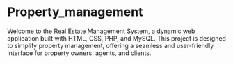 # Property_management
  Welcome to the Real Estate Management System, a dynamic web application built with HTML, CSS, PHP, and MySQL. This project is designed to simplify property management, offering a seamless and user-friendly interface for property owners, agents, and clients.
